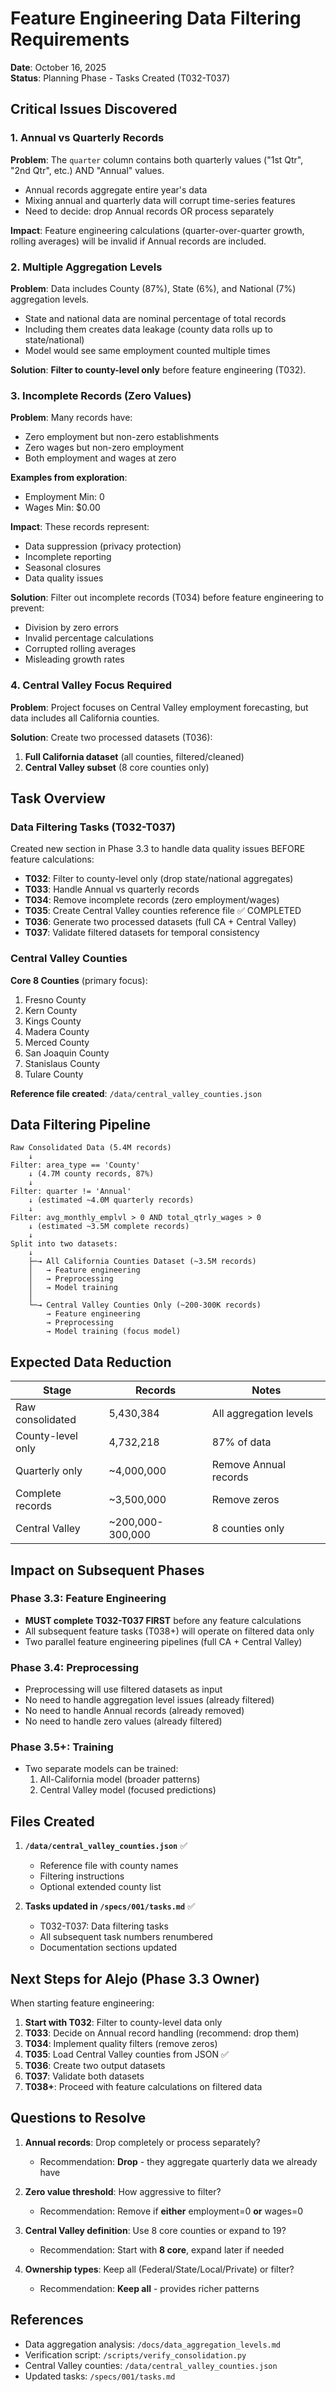 # Feature Engineering Data Filtering Requirements

**Date**: October 16, 2025  
**Status**: Planning Phase - Tasks Created (T032-T037)

## Critical Issues Discovered

### 1. Annual vs Quarterly Records
**Problem**: The `quarter` column contains both quarterly values ("1st Qtr", "2nd Qtr", etc.) AND "Annual" values.
- Annual records aggregate entire year's data
- Mixing annual and quarterly data will corrupt time-series features
- Need to decide: drop Annual records OR process separately

**Impact**: Feature engineering calculations (quarter-over-quarter growth, rolling averages) will be invalid if Annual records are included.

### 2. Multiple Aggregation Levels
**Problem**: Data includes County (87%), State (6%), and National (7%) aggregation levels.
- State and national data are nominal percentage of total records
- Including them creates data leakage (county data rolls up to state/national)
- Model would see same employment counted multiple times

**Solution**: **Filter to county-level only** before feature engineering (T032).

### 3. Incomplete Records (Zero Values)
**Problem**: Many records have:
- Zero employment but non-zero establishments
- Zero wages but non-zero employment
- Both employment and wages at zero

**Examples from exploration**:
- Employment Min: 0
- Wages Min: $0.00

**Impact**: These records represent:
- Data suppression (privacy protection)
- Incomplete reporting
- Seasonal closures
- Data quality issues

**Solution**: Filter out incomplete records (T034) before feature engineering to prevent:
- Division by zero errors
- Invalid percentage calculations
- Corrupted rolling averages
- Misleading growth rates

### 4. Central Valley Focus Required
**Problem**: Project focuses on Central Valley employment forecasting, but data includes all California counties.

**Solution**: Create two processed datasets (T036):
1. **Full California dataset** (all counties, filtered/cleaned)
2. **Central Valley subset** (8 core counties only)

## Task Overview

### Data Filtering Tasks (T032-T037)
Created new section in Phase 3.3 to handle data quality issues BEFORE feature calculations:

- **T032**: Filter to county-level only (drop state/national aggregates)
- **T033**: Handle Annual vs quarterly records
- **T034**: Remove incomplete records (zero employment/wages)
- **T035**: Create Central Valley counties reference file ✅ COMPLETED
- **T036**: Generate two processed datasets (full CA + Central Valley)
- **T037**: Validate filtered datasets for temporal consistency

### Central Valley Counties

**Core 8 Counties** (primary focus):
1. Fresno County
2. Kern County
3. Kings County
4. Madera County
5. Merced County
6. San Joaquin County
7. Stanislaus County
8. Tulare County

**Reference file created**: `/data/central_valley_counties.json`

## Data Filtering Pipeline

```
Raw Consolidated Data (5.4M records)
    ↓
Filter: area_type == 'County'
    ↓ (4.7M county records, 87%)
    ↓
Filter: quarter != 'Annual'
    ↓ (estimated ~4.0M quarterly records)
    ↓
Filter: avg_monthly_emplvl > 0 AND total_qtrly_wages > 0
    ↓ (estimated ~3.5M complete records)
    ↓
Split into two datasets:
    ↓
    ├─→ All California Counties Dataset (~3.5M records)
    │   → Feature engineering
    │   → Preprocessing
    │   → Model training
    │
    └─→ Central Valley Counties Only (~200-300K records)
        → Feature engineering
        → Preprocessing
        → Model training (focus model)
```

## Expected Data Reduction

| Stage | Records | Notes |
|-------|---------|-------|
| Raw consolidated | 5,430,384 | All aggregation levels |
| County-level only | 4,732,218 | 87% of data |
| Quarterly only | ~4,000,000 | Remove Annual records |
| Complete records | ~3,500,000 | Remove zeros |
| Central Valley | ~200,000-300,000 | 8 counties only |

## Impact on Subsequent Phases

### Phase 3.3: Feature Engineering
- **MUST complete T032-T037 FIRST** before any feature calculations
- All subsequent feature tasks (T038+) will operate on filtered data only
- Two parallel feature engineering pipelines (full CA + Central Valley)

### Phase 3.4: Preprocessing
- Preprocessing will use filtered datasets as input
- No need to handle aggregation level issues (already filtered)
- No need to handle Annual records (already removed)
- No need to handle zero values (already filtered)

### Phase 3.5+: Training
- Two separate models can be trained:
  1. All-California model (broader patterns)
  2. Central Valley model (focused predictions)

## Files Created

1. **`/data/central_valley_counties.json`** ✅
   - Reference file with county names
   - Filtering instructions
   - Optional extended county list

2. **Tasks updated in `/specs/001/tasks.md`** ✅
   - T032-T037: Data filtering tasks
   - All subsequent task numbers renumbered
   - Documentation sections updated

## Next Steps for Alejo (Phase 3.3 Owner)

When starting feature engineering:

1. **Start with T032**: Filter to county-level data only
2. **T033**: Decide on Annual record handling (recommend: drop them)
3. **T034**: Implement quality filters (remove zeros)
4. **T035**: Load Central Valley counties from JSON ✅
5. **T036**: Create two output datasets
6. **T037**: Validate both datasets
7. **T038+**: Proceed with feature calculations on filtered data

## Questions to Resolve

1. **Annual records**: Drop completely or process separately?
   - Recommendation: **Drop** - they aggregate quarterly data we already have
   
2. **Zero value threshold**: How aggressive to filter?
   - Recommendation: Remove if **either** employment=0 **or** wages=0
   
3. **Central Valley definition**: Use 8 core counties or expand to 19?
   - Recommendation: Start with **8 core**, expand later if needed

4. **Ownership types**: Keep all (Federal/State/Local/Private) or filter?
   - Recommendation: **Keep all** - provides richer patterns

## References

- Data aggregation analysis: `/docs/data_aggregation_levels.md`
- Verification script: `/scripts/verify_consolidation.py`
- Central Valley counties: `/data/central_valley_counties.json`
- Updated tasks: `/specs/001/tasks.md`
